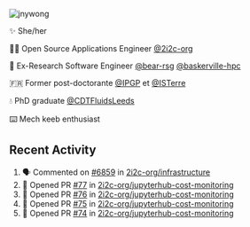 ![jnywong](https://readme-typing-svg.demolab.com/?font=Intel+One+Mono&size=36&duration=3000&pause=1000&color=6bc46d&vCenter=true&width=170&lines=jnywong)

✨ She/her

👩‍💻 Open Source Applications Engineer [@2i2c-org](https://2i2c.org/)

🐻 Ex-Research Software Engineer [@bear-rsg](https://github.com/bear-rsg) [@baskerville-hpc](https://github.com/baskerville-hpc) 

🇫🇷 Former post-doctorante [@IPGP](https://github.com/IPGP) et [@ISTerre](https://www.isterre.fr/) 

💧 PhD graduate [@CDTFluidsLeeds](https://fluid-dynamics.leeds.ac.uk/) 

⌨️ Mech keeb enthusiast 

## Recent Activity 

<!--START_SECTION:activity-->
1. 🗣 Commented on [#6859](https://github.com/2i2c-org/infrastructure/issues/6859#issuecomment-3426159290) in [2i2c-org/infrastructure](https://github.com/2i2c-org/infrastructure)
2. 💪 Opened PR [#77](undefined) in [2i2c-org/jupyterhub-cost-monitoring](https://github.com/2i2c-org/jupyterhub-cost-monitoring)
3. 💪 Opened PR [#76](undefined) in [2i2c-org/jupyterhub-cost-monitoring](https://github.com/2i2c-org/jupyterhub-cost-monitoring)
4. 💪 Opened PR [#75](undefined) in [2i2c-org/jupyterhub-cost-monitoring](https://github.com/2i2c-org/jupyterhub-cost-monitoring)
5. 💪 Opened PR [#74](undefined) in [2i2c-org/jupyterhub-cost-monitoring](https://github.com/2i2c-org/jupyterhub-cost-monitoring)
<!--END_SECTION:activity-->
